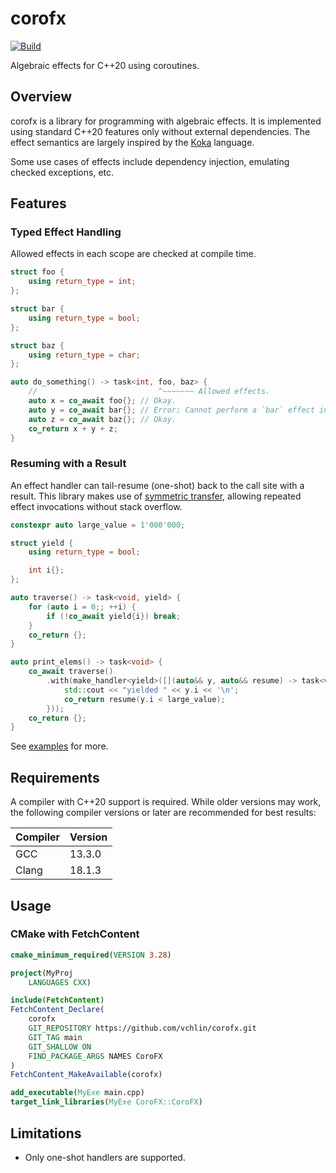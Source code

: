 # corofx

[![Build](https://github.com/vchlin/corofx/actions/workflows/build.yml/badge.svg?branch=main)](https://github.com/vchlin/corofx/actions/workflows/build.yml?query=branch%3Amain)

Algebraic effects for C++20 using coroutines.

## Overview

corofx is a library for programming with algebraic effects. It is implemented using standard C++20 features only without external dependencies. The effect semantics are largely inspired by the [Koka](https://github.com/koka-lang/koka) language.

Some use cases of effects include dependency injection, emulating checked exceptions, etc.

## Features

### Typed Effect Handling

Allowed effects in each scope are checked at compile time.

```C++
struct foo {
    using return_type = int;
};

struct bar {
    using return_type = bool;
};

struct baz {
    using return_type = char;
};

auto do_something() -> task<int, foo, baz> {
    //                           ^~~~~~~~ Allowed effects.
    auto x = co_await foo{}; // Okay.
    auto y = co_await bar{}; // Error: Cannot perform a `bar` effect in this context.
    auto z = co_await baz{}; // Okay.
    co_return x + y + z;
}
```

### Resuming with a Result

An effect handler can tail-resume (one-shot) back to the call site with a result. This library makes use of [symmetric transfer](https://www.open-std.org/jtc1/sc22/wg21/docs/papers/2018/p0913r0.html), allowing repeated effect invocations without stack overflow.

```C++
constexpr auto large_value = 1'000'000;

struct yield {
    using return_type = bool;

    int i{};
};

auto traverse() -> task<void, yield> {
    for (auto i = 0;; ++i) {
        if (!co_await yield{i}) break;
    }
    co_return {};
}

auto print_elems() -> task<void> {
    co_await traverse()
        .with(make_handler<yield>([](auto&& y, auto&& resume) -> task<void> {
            std::cout << "yielded " << y.i << '\n';
            co_return resume(y.i < large_value);
        }));
    co_return {};
}
```

See [examples](examples) for more.

## Requirements

A compiler with C++20 support is required. While older versions may work, the following compiler versions or later are recommended for best results:

| Compiler | Version |
| -------- | ------- |
| GCC      | 13.3.0  |
| Clang    | 18.1.3  |

## Usage

### CMake with FetchContent
```CMake
cmake_minimum_required(VERSION 3.28)

project(MyProj
    LANGUAGES CXX)

include(FetchContent)
FetchContent_Declare(
    corofx
    GIT_REPOSITORY https://github.com/vchlin/corofx.git
    GIT_TAG main
    GIT_SHALLOW ON
    FIND_PACKAGE_ARGS NAMES CoroFX
)
FetchContent_MakeAvailable(corofx)

add_executable(MyExe main.cpp)
target_link_libraries(MyExe CoroFX::CoroFX)
```

## Limitations

- Only one-shot handlers are supported.
